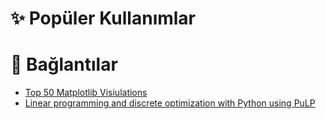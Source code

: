 # ✨ Popüler Kullanımlar

# 🔗 Bağlantılar

- [Top 50 Matplotlib Visiulations](https://www.machinelearningplus.com/plots/top-50-matplotlib-visualizations-the-master-plots-python/)
- [Linear programming and discrete optimization with Python using PuLP](https://towardsdatascience.com/linear-programming-and-discrete-optimization-with-python-using-pulp-449f3c5f6e99)

